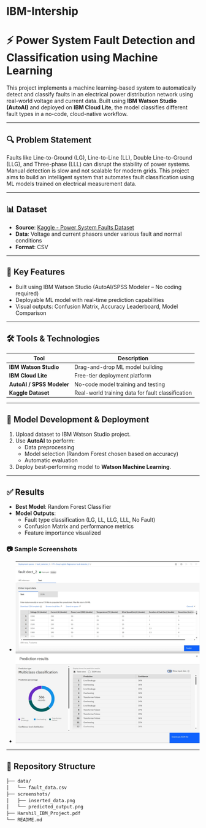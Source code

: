 ﻿# IBM-Intership

# ⚡ Power System Fault Detection and Classification using Machine Learning

This project implements a machine learning-based system to automatically detect and classify faults in an electrical power distribution network using real-world voltage and current data. Built using **IBM Watson Studio (AutoAI)** and deployed on **IBM Cloud Lite**, the model classifies different fault types in a no-code, cloud-native workflow.

---

## 🔍 Problem Statement

Faults like Line-to-Ground (LG), Line-to-Line (LL), Double Line-to-Ground (LLG), and Three-phase (LLL) can disrupt the stability of power systems. Manual detection is slow and not scalable for modern grids. This project aims to build an intelligent system that automates fault classification using ML models trained on electrical measurement data.

---

## 📊 Dataset

- **Source**: [Kaggle - Power System Faults Dataset](https://www.kaggle.com/datasets/ziya07/power-system-faults-dataset)  
- **Data**: Voltage and current phasors under various fault and normal conditions  
- **Format**: CSV

---

## 🧠 Key Features

- Built using IBM Watson Studio (AutoAI/SPSS Modeler – No coding required)  
- Deployable ML model with real-time prediction capabilities   
- Visual outputs: Confusion Matrix, Accuracy Leaderboard, Model Comparison

---

## 🛠️ Tools & Technologies

| Tool | Description |
|------|-------------|
| **IBM Watson Studio** | Drag-and-drop ML model building |
| **IBM Cloud Lite** | Free-tier deployment platform |
| **AutoAI / SPSS Modeler** | No-code model training and testing |
| **Kaggle Dataset** | Real-world training data for fault classification |

---

## 🚀 Model Development & Deployment

1. Upload dataset to IBM Watson Studio project.
2. Use **AutoAI** to perform:
   - Data preprocessing
   - Model selection (Random Forest chosen based on accuracy)
   - Automatic evaluation
3. Deploy best-performing model to **Watson Machine Learning**.

---

## ✅ Results

- **Best Model**: Random Forest Classifier   
- **Model Outputs**:  
  - Fault type classification (LG, LL, LLG, LLL, No Fault)  
  - Confusion Matrix and performance metrics  
  - Feature importance visualized

### 📷 Sample Screenshots


- ![Insterted Data](screenshots/inserted_data.jpg)
- ![Predicted_Output](screenshots/predicted_output.jpg)

---

## 📁 Repository Structure

```bash
├── data/
│   └── fault_data.csv
├── screenshots/
│   ├── inserted_data.png
│   └── predicted_output.png
├── Harshil_IBM_Project.pdf
└── README.md

